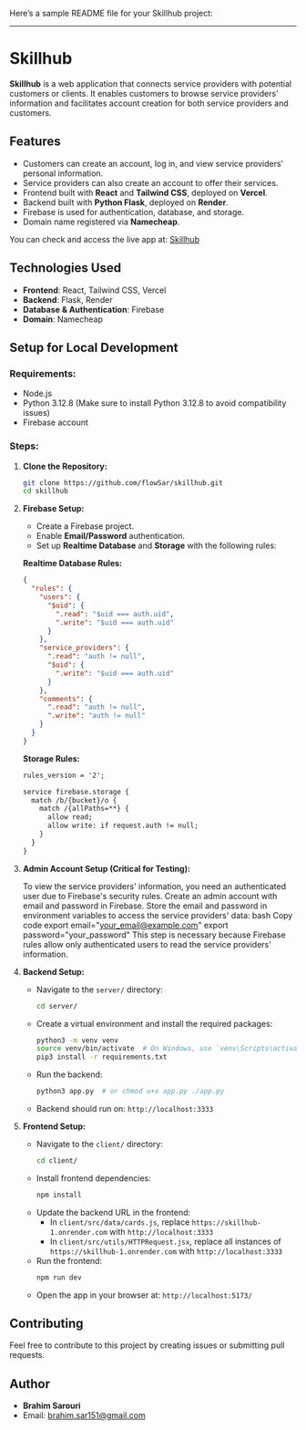 Here’s a sample README file for your Skillhub project:

---

# Skillhub

**Skillhub** is a web application that connects service providers with potential customers or clients. It enables customers to browse service providers' information and facilitates account creation for both service providers and customers.

## Features
- Customers can create an account, log in, and view service providers' personal information.
- Service providers can also create an account to offer their services.
- Frontend built with **React** and **Tailwind CSS**, deployed on **Vercel**.
- Backend built with **Python Flask**, deployed on **Render**.
- Firebase is used for authentication, database, and storage.
- Domain name registered via **Namecheap**.

You can check and access the live app at: [Skillhub](https://skill-hub.site)

## Technologies Used
- **Frontend**: React, Tailwind CSS, Vercel
- **Backend**: Flask, Render
- **Database & Authentication**: Firebase
- **Domain**: Namecheap

## Setup for Local Development

### Requirements:
- Node.js
- Python 3.12.8 (Make sure to install Python 3.12.8 to avoid compatibility issues)
- Firebase account

### Steps:

1. **Clone the Repository:**
   ```bash
   git clone https://github.com/flowSar/skillhub.git
   cd skillhub
   ```

2. **Firebase Setup:**
   - Create a Firebase project.
   - Enable **Email/Password** authentication.
   - Set up **Realtime Database** and **Storage** with the following rules:

   **Realtime Database Rules:**
   ```json
   {
     "rules": {
       "users": {
         "$uid": {
           ".read": "$uid === auth.uid",
           ".write": "$uid === auth.uid"
         }
       },
       "service_providers": {
         ".read": "auth != null",
         "$uid": {
           ".write": "$uid === auth.uid"
         }
       },
       "comments": {
         ".read": "auth != null",
         ".write": "auth != null"
       }
     }
   }
   ```

   **Storage Rules:**
   ```txt
   rules_version = '2';

   service firebase.storage {
     match /b/{bucket}/o {
       match /{allPaths=**} {
         allow read;
         allow write: if request.auth != null;
       }
     }
   }
   ```
3. **Admin Account Setup (Critical for Testing):**

	To view the service providers' information, you need an authenticated user due to Firebase's security rules.
	Create an admin account with email and password in Firebase.
	Store the email and password in environment variables to access the service providers' data:
	bash
	Copy code
	export email="your_email@example.com"
	export password="your_password"
	This step is necessary because Firebase rules allow only authenticated users to read the service providers' information.
4. **Backend Setup:**
   - Navigate to the `server/` directory:
     ```bash
     cd server/
     ```
   - Create a virtual environment and install the required packages:
     ```bash
     python3 -m venv venv
     source venv/bin/activate  # On Windows, use `venv\Scripts\activate`
     pip3 install -r requirements.txt
     ```
   - Run the backend:
     ```bash
     python3 app.py  # or chmod u+x app.py ./app.py
     ```
   - Backend should run on: `http://localhost:3333`

5. **Frontend Setup:**
   - Navigate to the `client/` directory:
     ```bash
     cd client/
     ```
   - Install frontend dependencies:
     ```bash
     npm install
     ```
   - Update the backend URL in the frontend:
     - In `client/src/data/cards.js`, replace `https://skillhub-1.onrender.com` with `http://localhost:3333`
     - In `client/src/utils/HTTPRequest.jsx`, replace all instances of `https://skillhub-1.onrender.com` with `http://localhost:3333`
   - Run the frontend:
     ```bash
     npm run dev
     ```
   - Open the app in your browser at: `http://localhost:5173/`

## Contributing

Feel free to contribute to this project by creating issues or submitting pull requests.

## Author

- **Brahim Sarouri**
- Email: brahim.sar151@gmail.com


